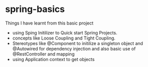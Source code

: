# spring-basics


Things I have learnt from this basic project
  - using Sping Initilizer to Quick  start Spring Projects.
  - concepts like Loose Coupling and Tight Coupling.
  - Stereotypes like @Component to initilize a singleton object and @Autowired for dependency injection and also basic use of @RestController and mapping 
  - using Application context to get objects 
  
  
